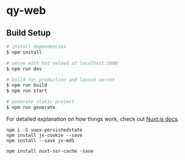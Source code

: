 # qy-web

## Build Setup

```bash
# install dependencies
$ npm install

# serve with hot reload at localhost:3000
$ npm run dev

# build for production and launch server
$ npm run build
$ npm run start

# generate static project
$ npm run generate
```

For detailed explanation on how things work, check out [Nuxt.js docs](https://nuxtjs.org).

```
npm i -S vuex-persistedstate
npm install js-cookie --save
npm install --save js-md5

npm install nuxt-ssr-cache -save
```
